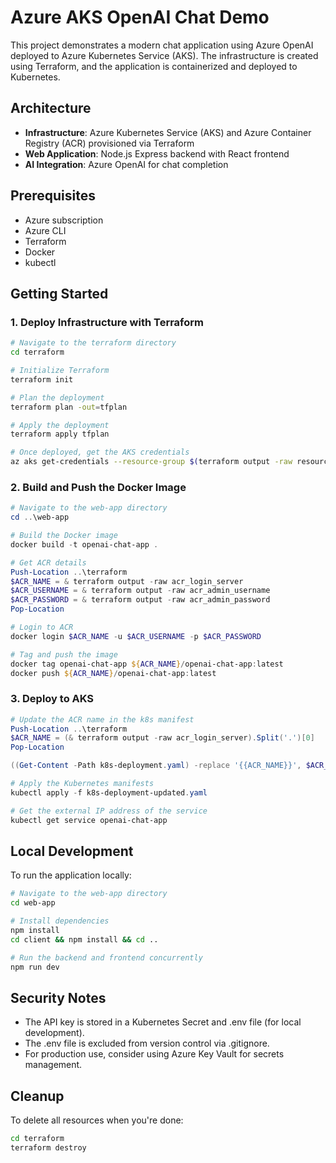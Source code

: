 # Azure AKS OpenAI Chat Demo

This project demonstrates a modern chat application using Azure OpenAI deployed to Azure Kubernetes Service (AKS). The infrastructure is created using Terraform, and the application is containerized and deployed to Kubernetes.

## Architecture

- **Infrastructure**: Azure Kubernetes Service (AKS) and Azure Container Registry (ACR) provisioned via Terraform
- **Web Application**: Node.js Express backend with React frontend
- **AI Integration**: Azure OpenAI for chat completion

## Prerequisites

- Azure subscription
- Azure CLI
- Terraform
- Docker
- kubectl

## Getting Started

### 1. Deploy Infrastructure with Terraform

```bash
# Navigate to the terraform directory
cd terraform

# Initialize Terraform
terraform init

# Plan the deployment
terraform plan -out=tfplan

# Apply the deployment
terraform apply tfplan

# Once deployed, get the AKS credentials
az aks get-credentials --resource-group $(terraform output -raw resource_group_name) --name $(terraform output -raw cluster_name)
```

### 2. Build and Push the Docker Image

```powershell
# Navigate to the web-app directory
cd ..\web-app

# Build the Docker image
docker build -t openai-chat-app .

# Get ACR details
Push-Location ..\terraform
$ACR_NAME = & terraform output -raw acr_login_server
$ACR_USERNAME = & terraform output -raw acr_admin_username
$ACR_PASSWORD = & terraform output -raw acr_admin_password
Pop-Location

# Login to ACR
docker login $ACR_NAME -u $ACR_USERNAME -p $ACR_PASSWORD

# Tag and push the image
docker tag openai-chat-app ${ACR_NAME}/openai-chat-app:latest
docker push ${ACR_NAME}/openai-chat-app:latest
```

### 3. Deploy to AKS

```powershell
# Update the ACR name in the k8s manifest
Push-Location ..\terraform
$ACR_NAME = (& terraform output -raw acr_login_server).Split('.')[0]
Pop-Location

((Get-Content -Path k8s-deployment.yaml) -replace '{{ACR_NAME}}', $ACR_NAME) | Set-Content -Path k8s-deployment-updated.yaml

# Apply the Kubernetes manifests
kubectl apply -f k8s-deployment-updated.yaml

# Get the external IP address of the service
kubectl get service openai-chat-app
```

## Local Development

To run the application locally:

```bash
# Navigate to the web-app directory
cd web-app

# Install dependencies
npm install
cd client && npm install && cd ..

# Run the backend and frontend concurrently
npm run dev
```

## Security Notes

- The API key is stored in a Kubernetes Secret and .env file (for local development).
- The .env file is excluded from version control via .gitignore.
- For production use, consider using Azure Key Vault for secrets management.

## Cleanup

To delete all resources when you're done:

```bash
cd terraform
terraform destroy
```